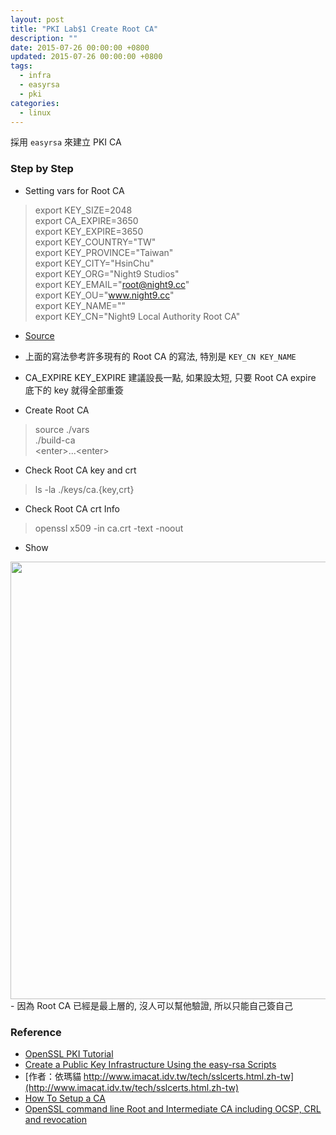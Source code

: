 ```yaml
---
layout: post
title: "PKI Lab$1 Create Root CA"
description: ""
date: 2015-07-26 00:00:00 +0800
updated: 2015-07-26 00:00:00 +0800
tags:
  - infra
  - easyrsa
  - pki
categories:
  - linux
---
```


採用 ```easyrsa``` 來建立 PKI CA

### Step by Step
- Setting vars for Root CA
> export KEY_SIZE=2048  
export CA_EXPIRE=3650  
export KEY_EXPIRE=3650  
export KEY_COUNTRY="TW"  
export KEY_PROVINCE="Taiwan"  
export KEY_CITY="HsinChu"  
export KEY_ORG="Night9 Studios"  
export KEY_EMAIL="root@night9.cc"  
export KEY_OU="www.night9.cc"  
export KEY_NAME=""  
export KEY_CN="Night9 Local Authority Root CA"  

  - [Source](https://github.com/pichuang/easy-rsa/blob/root_ca/vars)
  - 上面的寫法參考許多現有的 Root CA 的寫法, 特別是 ```KEY_CN KEY_NAME```
  - CA\_EXPIRE KEY\_EXPIRE 建議設長一點, 如果設太短, 只要 Root CA expire 底下的 key 就得全部重簽

- Create Root CA
> source ./vars  
./build-ca  
\<enter\>...\<enter\>  

- Check Root CA key and crt
> ls -la ./keys/ca.{key,crt}

- Check Root CA crt Info
> openssl x509 -in ca.crt -text -noout

- Show
<img src="https://lh3.googleusercontent.com/BqIPGP-VpmBI0_6TJNqwt2klqYSdOwvwn5DlSESKo_g=w1044-h1278-no" width="600" height="700">
  - 因為 Root CA 已經是最上層的, 沒人可以幫他驗證, 所以只能自己簽自己



### Reference
- [OpenSSL PKI Tutorial](http://pki-tutorial.readthedocs.org/en/latest/simple/)
- [Create a Public Key Infrastructure Using the easy-rsa Scripts](https://wiki.archlinux.org/index.php/Create_a_Public_Key_Infrastructure_Using_the_easy-rsa_Scripts)
- [作者：依瑪貓 http://www.imacat.idv.tw/tech/sslcerts.html.zh-tw](http://www.imacat.idv.tw/tech/sslcerts.html.zh-tw)
- [How To Setup a CA](http://pages.cs.wisc.edu/~zmiller/ca-howto/)
- [OpenSSL command line Root and Intermediate CA including OCSP, CRL and revocation](https://raymii.org/s/tutorials/OpenSSL_command_line_Root_and_Intermediate_CA_including_OCSP_CRL%20and_revocation.html)
